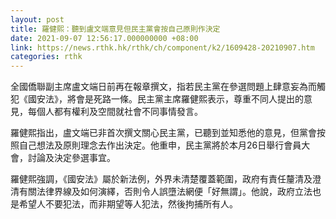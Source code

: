 ```yaml
---
layout: post
title: 羅健熙：聽到盧文端意見但民主黨會按自己原則作決定
date: 2021-09-07 12:56:17.000000000 +08:00
link: https://news.rthk.hk/rthk/ch/component/k2/1609428-20210907.htm
categories: rthk
---
```


全國僑聯副主席盧文端日前再在報章撰文，指若民主黨在參選問題上肆意妄為而觸犯《國安法》，將會是死路一條。民主黨主席羅健熙表示，尊重不同人提出的意見，每個人都有權利及空間就社會不同事情發言。

羅健熙指出，盧文端已非首次撰文關心民主黨，已聽到並知悉他的意見，但黨會按照自己想法及原則理念去作出決定。他重申，民主黨將於本月26日舉行會員大會，討論及決定參選事宜。

羅健熙強調，《國安法》屬於新法例，外界未清楚覆蓋範圍，政府有責任釐清及澄清有關法律界線及如何演繹，否則令人誤墮法網便「好無謂」。他說，政府立法也是希望人不要犯法，而非期望等人犯法，然後拘捕所有人。
